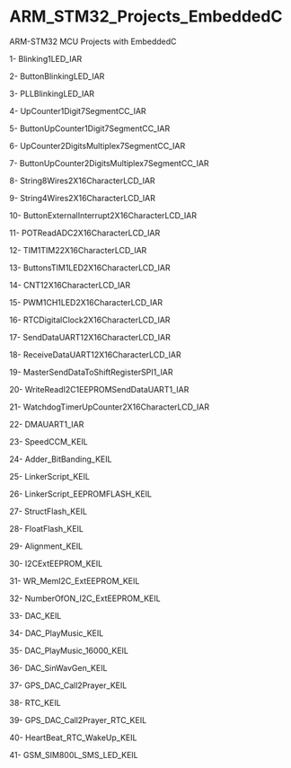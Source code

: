 # ARM_STM32_Projects_EmbeddedC
ARM-STM32 MCU Projects with EmbeddedC

1- Blinking1LED_IAR

2- ButtonBlinkingLED_IAR

3- PLLBlinkingLED_IAR

4- UpCounter1Digit7SegmentCC_IAR

5- ButtonUpCounter1Digit7SegmentCC_IAR

6- UpCounter2DigitsMultiplex7SegmentCC_IAR

7- ButtonUpCounter2DigitsMultiplex7SegmentCC_IAR

8- String8Wires2X16CharacterLCD_IAR

9- String4Wires2X16CharacterLCD_IAR

10- ButtonExternalInterrupt2X16CharacterLCD_IAR

11- POTReadADC2X16CharacterLCD_IAR

12- TIM1TIM22X16CharacterLCD_IAR

13- ButtonsTIM1LED2X16CharacterLCD_IAR

14- CNT12X16CharacterLCD_IAR

15- PWM1CH1LED2X16CharacterLCD_IAR

16- RTCDigitalClock2X16CharacterLCD_IAR

17- SendDataUART12X16CharacterLCD_IAR

18- ReceiveDataUART12X16CharacterLCD_IAR

19- MasterSendDataToShiftRegisterSPI1_IAR

20- WriteReadI2C1EEPROMSendDataUART1_IAR

21- WatchdogTimerUpCounter2X16CharacterLCD_IAR

22- DMAUART1_IAR

23- SpeedCCM_KEIL

24- Adder_BitBanding_KEIL

25- LinkerScript_KEIL

26- LinkerScript_EEPROMFLASH_KEIL

27- StructFlash_KEIL

28- FloatFlash_KEIL

29- Alignment_KEIL

30- I2CExtEEPROM_KEIL

31- WR_MemI2C_ExtEEPROM_KEIL

32- NumberOfON_I2C_ExtEEPROM_KEIL

33- DAC_KEIL

34- DAC_PlayMusic_KEIL

35- DAC_PlayMusic_16000_KEIL

36- DAC_SinWavGen_KEIL

37- GPS_DAC_Call2Prayer_KEIL

38- RTC_KEIL

39- GPS_DAC_Call2Prayer_RTC_KEIL

40- HeartBeat_RTC_WakeUp_KEIL

41- GSM_SIM800L_SMS_LED_KEIL
